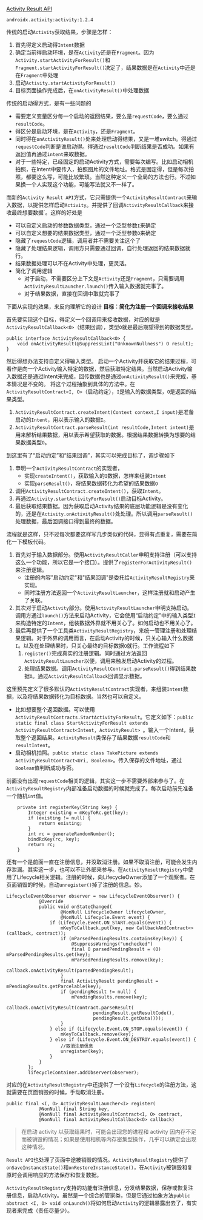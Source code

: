 [Activity Result API](https://developer.android.com/training/basics/intents/result?hl=zh-cn#launch)
```
androidx.activity:activity:1.2.4
```

传统的启动`Activity`获取结果，步骤是怎样：
1. 首先得定义启动得`Intent`数据
2. 确定当前得启动环境，是在`Activity`还是在`Fragment`。因为`Activity.startActivityForResult()`和`Fragment.startActivityForResult()`决定了，结果数据是在`Activity`中还是在`Fragment`中处理
3. 启动`Activity.startActivityForResult()`
4. 目标页面操作完成后，在`onActivityResult()`中处理数据

传统的启动得方式，是有一些问题的
* 需要定义变量区分每一个启动的返回结果，要么是`requestCode`，要么通过`resultCode`。
* 得区分是启动环境，是在`Activity`，还是`Fragment`。
* 同时得在`onActivityResult()`处来处理启动得结果，又是一堆switch。得通过`requestCode`判断是谁启动得。得通过`resultCode`判断结果是否成功。如果有返回值再通过`intent`来取数据。
* 对于一些特定，已经固定的启动Activity方式，需要每次编写。比如启动相机拍照，在Intent中要传入，拍照图片的文件地址。格式是固定得，但是每次拍照，都要这么写，可能比较繁琐。当然这种定义一个全局的方法也行。不过如果换一个人实现这个功能，可能写法就又不一样了。

而新的`Activity Result API`方式，它只需提供一个`ActivityResultContract`来输入数据，以提供怎样启动`Activity`。并提供了回调`ActivityResultCallback`来接收最终想要数据`。这样的好处是
* 可以自定义启动的参数数据类型，通过一个泛型参数`I`来确定
* 可以自定义想要的结果数据类型，通过一个泛型参数`O`来确定
* 隐藏了`requestCode`逻辑，调用者并不需要关注这个了
* 隐藏了处理结果逻辑，调用方只需要通过回调，自行处理返回的结果数据就行。
* 结果数据处理可以不在Activity中处理，更灵活。
* 简化了调用逻辑
    * 对于启动，不需要区分上下文是`Activity`还是`Fragment`，只需要调用`ActivityResultLauncher.launch()`传入输入数据就完事了。
    * 对于结果数据，直接在回调中取就完事了

下面从实现的效果，来反向理解它的设计
**目标：简化为注册一个回调来接收结果**

首先要实现这个目标，得定义一个回调用来接收数据，对应的就是`ActivityResultCallback<O>`（结果回调），类型`O`就是最后期望得到的数据类型。
```
public interface ActivityResultCallback<O> {
    void onActivityResult(@SuppressLint("UnknownNullness") O result);
}
```
然后得想办法支持自定义得输入类型。
启动一个Activity并获取它的结果过程，可看作是向一个Activity输入特定的数据，然后获取特定结果。当然启动Activity输入数据还是通过Intent来完成，回传数据也是通过`onActivityResult()`来完成，基本情况是不变的。
将这个过程抽象到具体的方法中。在`ActivityResultContract<I, O>`（启动约定），`I`是输入的数据类型，`O`是返回的结果类型。
1. `ActivityResultContract.createIntent(Context context,I input)`是准备启动的`Intent`，用以表示输入的数据`I`。
2. `ActivityResultContract.parseResult(int resultCode,Intent intent)`是用来解析结果数据，用以表示希望获取的数据。根据结果数据转换为想要的结果数据类型`O`。

到这里有了“启动约定”和“结果回调”，其实可以完成目标了，调步骤如下
1. 申明一个`ActivityResultContract`的实现者，
    * 实现`createIntent()`，获取输入的`I`数据，怎样来组装`Intent`
    * 实现`parseResult()`，将结果数据转化为希望的结果数据`O`
2. 调用`ActivityResultContract.createIntent()`，获取`Intent`。
3. 再通过`Activity.startActivityForResult()`启动目标Activity。
4. 最后获取结果数据。因为获取启动Activity结果的底层功能逻辑是没有变化的，还是在`Activity.onActivityResult()`处处理。所以调用`parseResult()`处理数据，最后回调接口得到最终的数据。

流程就是这样，只不过每次都要这样写几步类似的代码，显得有点重复，需要在简化一下模板代码。
1. 首先对于输入数据部分。使用`ActivityResultCaller`申明支持注册（可以支持这么一个功能，所以它是一个接口）。提供了`registerForActivityResult()`来注册逻辑。
    * 注册的内容"启动约定"和"结果回调"是委托给`ActivityResultRegistry`来实现。
    * 同时注册方法返回一个`ActivityResultLauncher`，这样注册就和启动产生了关联。
2. 其次对于启动`Activity`部分。使用`ActivityResultLauncher`申明支持启动。调用方通过`launch()`方法来启动Activity，它会使用“启动约定”中的输入类型`I`来构造特定的`Intent`，组装数据外界就不用关心了。如何启动也不用关心了。
3. 最后再提供了一个工具类`ActivityResultRegistry`，来统一管理注册和处理结果逻辑。对于外界的调用而言，在启动Activity的时候，只关心输入什么数据`I`。以及在处理结果时，只关心最终的目标数据`O`就行。工作流程如下
    1. `register()`完成真实的注册逻辑。同时通过方法返回`ActivityResultLauncher`以便，调用来触发启动Activity的过程。
    2. 处理结果数据。调用`ActivityResultContract.parseResult()`得到结果数据`O`。通过`ActivityResultCallback`回调显示数据。

这里预先定义了很多默认的`ActivityResultContract`实现者，来组装`Intent`数据，以及将结果数据转化为目标数据。当然也可以自定义。
* 比如想要整个返回数据。可以使用`ActivityResultContracts.StartActivityForResult`。它定义如下：`public static final class StartActivityForResult extends ActivityResultContract<Intent, ActivityResult> `。输入一个Intent，获取整个返回结果。`ActivityResult`类保存了结果数据`resultCode`和`resultIntent`。
* 启动相机拍照。`public static class TakePicture extends ActivityResultContract<Uri, Boolean>`。传入保存的文件地址，通过`Boolean`值判断成功与否。

前面没有出现`requestCode`相关的逻辑，其实这一步不需要外部来参与了。在`ActivityResultRegistry`内部准备启动数据的时候就完成了。每次启动前先准备一个随机`int`值。
```
    private int registerKey(String key) {
        Integer existing = mKeyToRc.get(key);
        if (existing != null) {
            return existing;
        }
        int rc = generateRandomNumber();
        bindRcKey(rc, key);
        return rc;
    }
```

还有一个是前面一直在注册信息，并没取消注册。如果不取消注册，可能会发生内存泄漏。其实这一步，也可以不让外部来参与。在`ActivityResultRegistry`中使用了Lifecycle相关逻辑。注册的时候，向LifecycleOwner添加了一个观察者。在页面销毁的时候，自动`unregister()`掉了注册的信息。妙。
```
LifecycleEventObserver observer = new LifecycleEventObserver() {
            @Override
            public void onStateChanged(
                    @NonNull LifecycleOwner lifecycleOwner,
                    @NonNull Lifecycle.Event event) {
                if (Lifecycle.Event.ON_START.equals(event)) {
                    mKeyToCallback.put(key, new CallbackAndContract<>(callback, contract));
                    if (mParsedPendingResults.containsKey(key)) {
                        @SuppressWarnings("unchecked")
                        final O parsedPendingResult = (O) mParsedPendingResults.get(key);
                        mParsedPendingResults.remove(key);
                        callback.onActivityResult(parsedPendingResult);
                    }
                    final ActivityResult pendingResult = mPendingResults.getParcelable(key);
                    if (pendingResult != null) {
                        mPendingResults.remove(key);
                        callback.onActivityResult(contract.parseResult(
                                pendingResult.getResultCode(),
                                pendingResult.getData()));
                    }
                } else if (Lifecycle.Event.ON_STOP.equals(event)) {
                    mKeyToCallback.remove(key);
                } else if (Lifecycle.Event.ON_DESTROY.equals(event)) {
                    //取消注册信息
                    unregister(key);
                }
            }
        };
        lifecycleContainer.addObserver(observer);
```
对应的在`ActivityResultRegistry`中还提供了一个没有`Lifecycle`的注册方法，这就需要在页面销毁的时候，手动取消注册。
```
public final <I, O> ActivityResultLauncher<I> register(
            @NonNull final String key,
            @NonNull final ActivityResultContract<I, O> contract,
            @NonNull final ActivityResultCallback<O> callback)
```

> 在启动 activity 以获取结果时，可能会出现您的进程和 activity 因内存不足而被销毁的情况；如果是使用相机等内存密集型操作，几乎可以确定会出现这种情况。

`Result API`也处理了页面中途被销毁的情况。`ActivityResultRegistry`提供了`onSaveInstanceState()`和`onRestoreInstanceState()`，在`Activity`被销毁和复原时会调用响应的方法保存和恢复数据。

`ActivityResultRegistry`支持的功能有注册信息，分发结果数据，保存或恢复注册信息，启动Activity。虽然是一个综合的管家类，但是它通过抽象方法`public abstract <I, O> void onLaunch()`将如何启动`Activity`的逻辑暴露出去了，有实现者来完成（责任尽量少）。